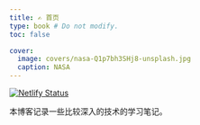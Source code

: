 ```yaml
---
title: ✍️ 首页
type: book # Do not modify.
toc: false

cover:
  image: covers/nasa-Q1p7bh3SHj8-unsplash.jpg
  caption: NASA
---
```

[![Netlify Status](https://api.netlify.com/api/v1/badges/08539df5-13a5-49fb-96f2-c60ce3c54615/deploy-status)](https://app.netlify.com/sites/jaune162/deploys)

本博客记录一些比较深入的技术的学习笔记。

